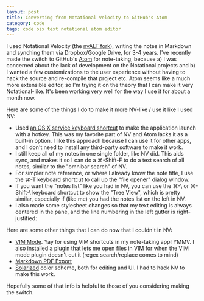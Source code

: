 ```yaml
---
layout: post
title: Converting from Notational Velocity to GitHub's Atom
category: code
tags: code osx text notational atom editor
---
```


I used Notational Velocity (the [nvALT fork](https://brettterpstra.com/projects/nvalt/)), writing the notes in Markdown and synching them via Dropbox/Google Drive, for 3-4 years. I've recently made the switch to GitHub's [Atom](https://atom.io) for note-taking, because a) I was concerned about the lack of development on the Notational projects and b) I wanted a few customizations to the user experience without having to hack the source and re-compile that project etc. Atom seems like a much more extensible editor, so I'm trying it on the theory that I can make it very Notational-like. It's been working very well for the way I use it for about a month now.

Here are some of the things I do to make it more NV-like / use it like I used NV:

- Used [an OS X service keyboard shortcut](https://www.macosxautomation.com/services/learn/tut01/index.html) to make the application launch with a hotkey. This was my favorite part of NV and Atom lacks it as a built-in option. I like this approach because I can use it for other apps, and I don't need to install any third-party software to make it work.
- I still keep all of my notes in one single folder, like NV did. This aids sync, and makes it so I can do a ⌘-Shift-F to do a text search of all notes, similar to the "omnibar search" of NV.
- For simpler note reference, or where I already know the note title, I use the ⌘-T keyboard shortcut to call up the "file opener" dialog window.
- If you want the "notes list" like you had in NV, you can use the ⌘-\ or ⌘-Shift-\ keyboard shortcut to show the "Tree View", which is pretty similar, especially if (like me) you had the notes list on the left in NV.
- I also made some stylesheet changes so that my text editing is always centered in the pane, and the line numbering in the left gutter is right-justified:

<script src="https://gist.github.com/dmerand/fbc93057ade43e2165d7.js"></script>


Here are some other things that I can do now that I couldn't in NV:

- [VIM Mode](https://github.com/atom/vim-mode). Yay for using VIM shortcuts in my note-taking app! YMMV. I also installed a plugin that lets me open files in VIM for when the VIM mode plugin doesn't cut it (regex search/replace comes to mind)
- [Markdown PDF Export](https://github.com/travs/markdown-pdf)
- [Solarized](https://ethanschoonover.com/solarized) color scheme, both for editing and UI. I had to hack NV to make this work.

Hopefully some of that info is helpful to those of you considering making the switch.
